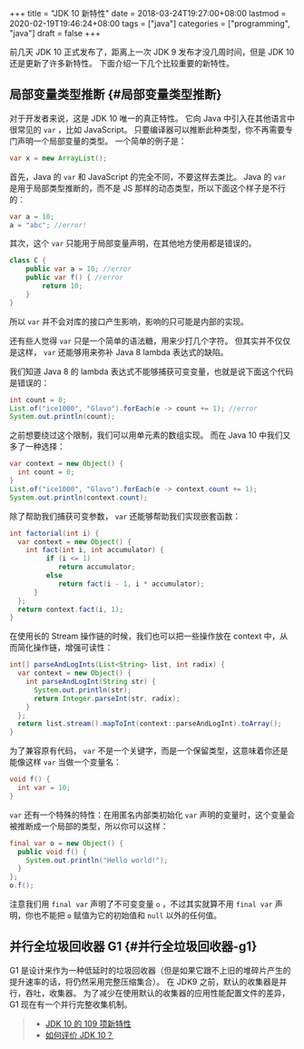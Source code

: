 +++
title = "JDK 10 新特性"
date = 2018-03-24T19:27:00+08:00
lastmod = 2020-02-19T19:46:24+08:00
tags = ["java"]
categories = ["programming", "java"]
draft = false
+++

前几天 JDK 10 正式发布了，距离上一次 JDK 9 发布才没几周时间，但是 JDK 10 还是更新了许多新特性。
下面介绍一下几个比较重要的新特性。

<!--more-->


## 局部变量类型推断 {#局部变量类型推断}

对于开发者来说，这是 JDK 10 唯一的真正特性。
它向 Java 中引入在其他语言中很常见的 `var` ，比如 JavaScript。
只要编译器可以推断此种类型，你不再需要专门声明一个局部变量的类型。
一个简单的例子是：

```java
var x = new ArrayList();
```

首先，Java 的 `var` 和 JavaScript 的完全不同，不要这样去类比。
Java 的 `var` 是用于局部类型推断的，而不是 JS 那样的动态类型，所以下面这个样子是不行的：

```java
var a = 10;
a = "abc"; //error!
```

其次，这个 `var` 只能用于局部变量声明，在其他地方使用都是错误的。

```java
class C {
    public var a = 10; //error
    public var f() { //error
        return 10;
    }
}
```

所以 `var` 并不会对库的接口产生影响，影响的只可能是内部的实现。

还有些人觉得 `var` 只是一个简单的语法糖，用来少打几个字符。
但其实并不仅仅是这样， `var` 还能够用来弥补 Java 8 lambda 表达式的缺陷。

我们知道 Java 8 的 lambda 表达式不能够捕获可变变量，也就是说下面这个代码是错误的：

```java
int count = 0;
List.of("ice1000", "Glavo").forEach(e -> count += 1); //error
System.out.println(count);
```

之前想要绕过这个限制，我们可以用单元素的数组实现。
而在 Java 10 中我们又多了一种选择：

```java
var context = new Object() {
  int count = 0;
}
List.of("ice1000", "Glavo").forEach(e -> context.count += 1);
System.out.println(context.count);
```

除了帮助我们捕获可变参数， `var` 还能够帮助我们实现嵌套函数：

```java
int factorial(int i) {
  var context = new Object() {
    int fact(int i, int accumulator) {
         if (i <= 1)
            return accumulator;
         else
            return fact(i - 1, i * accumulator);
      }
  };
  return context.fact(i, 1);
}
```

在使用长的 Stream 操作链的时候，我们也可以把一些操作放在 context 中，从而简化操作链，增强可读性：

```java
int[] parseAndLogInts(List<String> list, int radix) {
  var context = new Object() {
    int parseAndLogInt(String str) {
      System.out.println(str);
      return Integer.parseInt(str, radix);
    }
  };
  return list.stream().mapToInt(context::parseAndLogInt).toArray();
}
```

为了兼容原有代码， `var` 不是一个关键字，而是一个保留类型，这意味着你还是能像这样 `var` 当做一个变量名：

```java
void f() {
  int var = 10;
}
```

`var` 还有一个特殊的特性：在用匿名内部类初始化 `var` 声明的变量时，这个变量会被推断成一个局部的类型，所以你可以这样：

```java
final var o = new Object() {
  public void f() {
    System.out.println("Hello world!");
  }
};
o.f();
```

注意我们用 `final var` 声明了不可变变量 `o` ，不过其实就算不用 `final var` 声明，你也不能把 `o` 赋值为它的初始值和 `null` 以外的任何值。


## 并行全垃圾回收器 G1 {#并行全垃圾回收器-g1}

G1 是设计来作为一种低延时的垃圾回收器（但是如果它跟不上旧的堆碎片产生的提升速率的话，将仍然采用完整压缩集合）。
在 JDK9 之前，默认的收集器是并行，吞吐，收集器。
为了减少在使用默认的收集器的应用性能配置文件的差异，G1 现在有一个并行完整收集机制。

> -   [JDK 10 的 109 项新特性](http://www.ajiatech.com/news/industryNews/828.html)
> -   [如何评价 JDK 10？](https://www.zhihu.com/question/269244201/answer/347062385)
